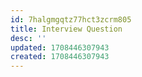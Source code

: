 ```yaml
---
id: 7halgmgqtz77hct3zcrm805
title: Interview Question
desc: ''
updated: 1708446307943
created: 1708446307943
---
```

